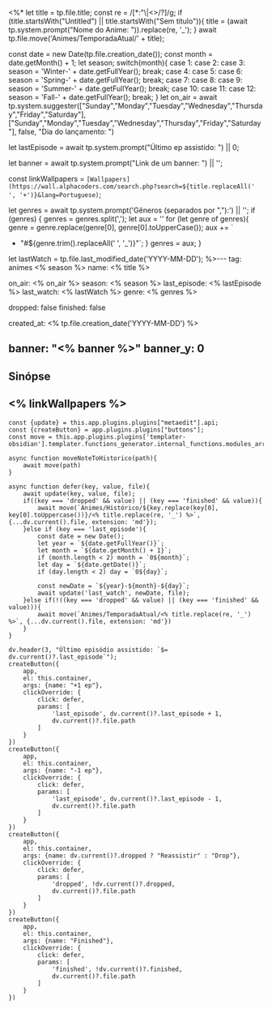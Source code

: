 <%*
let title = tp.file.title;
const re = /[*:"\\|<>/?]/g;
if (title.startsWith("Untitled") || title.startsWith("Sem título")){
	title = (await tp.system.prompt("Nome do Anime: ")).replace(re, '_');
}
await tp.file.move('Animes/TemporadaAtual/' + title);

const date = new Date(tp.file.creation_date());
const month = date.getMonth() + 1;
let season;
switch(month){
	case 1:
	case 2:
	case 3:
		season = 'Winter-' + date.getFullYear();
		break;
	case 4:
	case 5:
	case 6:
		season = 'Spring-' + date.getFullYear();
		break;
	case 7:
	case 8:
	case 9:
		season = 'Summer-' + date.getFullYear();
		break;
	case 10:
	case 11:
	case 12:
		season = 'Fall-' + date.getFullYear();
		break;
}
let on_air = await tp.system.suggester(["Sunday","Monday","Tuesday","Wednesday","Thursday","Friday","Saturday"], ["Sunday","Monday","Tuesday","Wednesday","Thursday","Friday","Saturday"], false, "Dia do lançamento: ")

let lastEpisode = await tp.system.prompt("Último ep assistido: ") || 0;

let banner = await tp.system.prompt("Link de um banner: ") || '';

const linkWallpapers = `[Wallpapers](https://wall.alphacoders.com/search.php?search=${title.replaceAll(' ', '+')}&lang=Portuguese)`;

let genres = await tp.system.prompt('Gêneros (separados por ","):') || '';
if (genres) {
	genres = genres.split(',');
	let aux = ''
	for (let genre of genres){
		genre = genre.replace(genre[0], genre[0].toUpperCase());
		aux += `
 - "#${genre.trim().replaceAll(' ', '_')}"`;
	}
	genres = aux;
}

let lastWatch = tp.file.last_modified_date('YYYY-MM-DD');
%>---
tag: animes <% season %>
name: <% title %>

on_air: <% on_air %>
season: <% season %>
last_episode: <% lastEpisode %>
last_watch: <% lastWatch %>
genre: <% genres %>

dropped: false
finished: false

created_at: <% tp.file.creation_date('YYYY-MM-DD') %>

banner: "<% banner %>"
banner_y: 0
---
## Sinópse


## <% linkWallpapers %>

```dataviewjs
const {update} = this.app.plugins.plugins["metaedit"].api;
const {createButton} = app.plugins.plugins["buttons"];
const move = this.app.plugins.plugins['templater-obsidian'].templater.functions_generator.internal_functions.modules_array[1].static_functions.get('move');

async function moveNoteToHistorico(path){
	await move(path)
}

async function defer(key, value, file){
	await update(key, value, file);
	if((key === 'dropped' && value) || (key === 'finished' && value)){
		await move(`Animes/Histórico/${key.replace(key[0], key[0].toUppercase())}/<% title.replace(re, '_') %>`, {...dv.current().file, extension: 'md'});
	}else if (key === 'last_episode'){
		const date = new Date();
		let year = `${date.getFullYear()}`;
		let month = `${date.getMonth() + 1}`;
		if (month.length < 2) month = `0${month}`;
		let day = `${date.getDate()}`;
		if (day.length < 2) day = `0${day}`;

		const newDate = `${year}-${month}-${day}`;
		await update('last_watch', newDate, file);
	}else if(!((key === 'dropped' && value) || (key === 'finished' && value))){
		await move(`Animes/TemporadaAtual/<% title.replace(re, '_') %>`, {...dv.current().file, extension: 'md'})
	}
}

dv.header(3, "Último episódio assistido: `$= dv.current()?.last_episode`");
createButton({
	app,
	el: this.container,
	args: {name: "+1 ep"},
	clickOverride: {
		click: defer,
		params: [
			'last_episode', dv.current()?.last_episode + 1,
			dv.current()?.file.path
		]
	}
})
createButton({
	app,
	el: this.container,
	args: {name: "-1 ep"},
	clickOverride: {
		click: defer,
		params: [
			'last_episode', dv.current()?.last_episode - 1,
			dv.current()?.file.path
		]
	}
})
createButton({
	app,
	el: this.container,
	args: {name: dv.current()?.dropped ? "Reassistir" : "Drop"},
	clickOverride: {
		click: defer,
		params: [
			'dropped', !dv.current()?.dropped,
			dv.current()?.file.path
		]
	}
})
createButton({
	app,
	el: this.container,
	args: {name: "Finished"},
	clickOverride: {
		click: defer,
		params: [
			'finished', !dv.current()?.finished,
			dv.current()?.file.path
		]
	}
})
```
